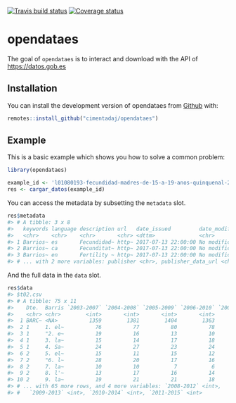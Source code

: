
<!-- README.md is generated from README.Rmd. Please edit that file -->
[![Travis build status](https://travis-ci.org/cimentadaj/opendataes.svg?branch=master)](https://travis-ci.org/cimentadaj/opendataes) [![Coverage status](https://codecov.io/gh/cimentadaj/opendataes/branch/master/graph/badge.svg)](https://codecov.io/github/cimentadaj/opendataes?branch=master)

opendataes
==========

The goal of `opendataes` is to interact and download with the API of <https://datos.gob.es>

Installation
------------

You can install the development version of opendataes from [Github](https://github.com) with:

``` r
remotes::install_github("cimentadaj/opendataes")
```

Example
-------

This is a basic example which shows you how to solve a common problem:

``` r
library(opendataes)

example_id <- 'l01080193-fecundidad-madres-de-15-a-19-anos-quinquenal-2003-2014'
res <- cargar_datos(example_id)
```

You can access the metadata by subsetting the `metadata` slot.

``` r
res$metadata
#> # A tibble: 3 x 8
#>   keywords language description url   date_issued         date_modified
#>   <chr>    <chr>    <chr>       <chr> <dttm>              <chr>        
#> 1 Barrios~ es       Fecundidad~ http~ 2017-07-13 22:00:00 No modificat~
#> 2 Barrios~ ca       Fecunditat~ http~ 2017-07-13 22:00:00 No modificat~
#> 3 Barrios~ en       Fertility ~ http~ 2017-07-13 22:00:00 No modificat~
#> # ... with 2 more variables: publisher <chr>, publisher_data_url <chr>
```

And the full data in the `data` slot.

``` r
res$data
#> $t02.csv
#> # A tibble: 75 x 11
#>    Dte.  Barris `2003-2007` `2004-2008` `2005-2009` `2006-2010` `2007-2011`
#>    <chr> <chr>        <int>       <int>       <int>       <int>       <int>
#>  1 BARC~ <NA>          1359        1381        1404        1363        1310
#>  2 1     1. el~          76          77          80          78          79
#>  3 1     "2. e~          19          16          13          10           9
#>  4 1     3. la~          15          14          17          18          15
#>  5 1     4. Sa~          24          27          23          24          25
#>  6 2     5. el~          15          11          15          12          10
#>  7 2     "6. l~          28          20          17          16          16
#>  8 2     7. la~          10          10           7           6           5
#>  9 2     8. l'~          13          17          16          14          14
#> 10 2     9. la~          19          21          21          18          18
#> # ... with 65 more rows, and 4 more variables: `2008-2012` <int>,
#> #   `2009-2013` <int>, `2010-2014` <int>, `2011-2015` <int>
```
